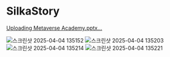 # SilkaStory

[Uploading Metaverse Academy.pptx…]()

![스크린샷 2025-04-04 135152](https://github.com/user-attachments/assets/0134c436-1b3f-476b-ae2d-76286fa916da)
![스크린샷 2025-04-04 135203](https://github.com/user-attachments/assets/b3e087ae-e6bf-404b-8425-e9f48035ea9c)
![스크린샷 2025-04-04 135214](https://github.com/user-attachments/assets/6168c05e-79a5-42d6-8b27-e08fa531b252)
![스크린샷 2025-04-04 135221](https://github.com/user-attachments/assets/4596ec99-70bc-4923-9ef3-efea2ab9a172)
